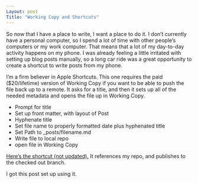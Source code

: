 ```yaml
---
Layout: post
Title: "Working Copy and Shortcuts"
---
```


So now that I have a place to write, I want a place to do it. I don’t currently have a personal computer, so I spend a lot of time with other people’s computers or my work computer. That means that a lot of my day-to-day activity happens on my phone. I was already feeling a little irritated with setting up blog posts manually, so a long car ride was a great opportunity to create a shortcut to write posts from my phone. 

I’m a firm believer in Apple Shortcuts. This one requires the paid ($20/lifetime) version of Working Copy if you want to be able to push the file back up to a remote. It asks for a title, and then it sets up all of the needed metadata and opens the file up in Working Copy. 

- Prompt for title
- Set up front matter, with layout of Post
- Hyphenate title
- Set file name to properly formatted date plus hyphenated title 
- Set Path to _posts/filename.md
- Write file to local repo
- open file in Working Copy


[Here’s the shortcut (not updated).](https://www.icloud.com/shortcuts/7d57752f307c4f39b227016cc87a44b8) It references my repo, and publishes to the checked out branch. 

I got this post set up using it. 
